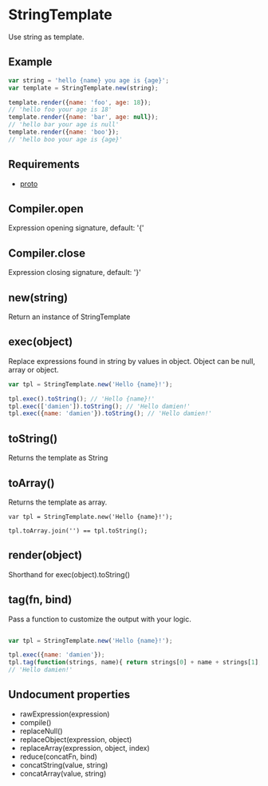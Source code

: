 StringTemplate
=============

Use string as template.

## Example

```javascript
var string = 'hello {name} you age is {age}';
var template = StringTemplate.new(string);

template.render({name: 'foo', age: 18});
// 'hello foo your age is 18'
template.render({name: 'bar', age: null});
// 'hello bar your age is null'
template.render({name: 'boo'});
// 'hello boo your age is {age}'
```

## Requirements

- [proto](proto)

## Compiler.open

Expression opening signature, default: '{'

## Compiler.close

Expression closing signature, default: '}'

## new(string)

Return an instance of StringTemplate

## exec(object)

Replace expressions found in string by values in object. Object can be null, array or object.

```javascript
var tpl = StringTemplate.new('Hello {name}!');

tpl.exec().toString(); // 'Hello {name}!'
tpl.exec(['damien']).toString(); // 'Hello damien!'
tpl.exec({name: 'damien'}).toString(); // 'Hello damien!'
```

## toString()

Returns the template as String

## toArray()

Returns the template as array.

```
var tpl = StringTemplate.new('Hello {name}!');

tpl.toArray.join('') == tpl.toString();
```

## render(object)

Shorthand for exec(object).toString()

## tag(fn, bind)

Pass a function to customize the output with your logic.  

```javascript

var tpl = StringTemplate.new('Hello {name}!');

tpl.exec({name: 'damien'});
tpl.tag(function(strings, name){ return strings[0] + name + strings[1]; });
// 'Hello damien!'
```

## Undocument properties
- rawExpression(expression)
- compile()
- replaceNull()
- replaceObject(expression, object)
- replaceArray(expression, object, index)
- reduce(concatFn, bind)
- concatString(value, string)
- concatArray(value, string)